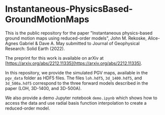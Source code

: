 # Instantaneous-PhysicsBased-GroundMotionMaps
This is the public repository for the paper
"Instantaneous physics-based ground motion maps using reduced-order models",
John M. Rekoske, Alice-Agnes Gabriel & Dave A. May submitted to
Journal of Geophysical Research: Solid Earth (2022).

The preprint for this work is available on arXiv at [https://arxiv.org/abs/2212.11335](https://arxiv.org/abs/2212.11335).

In this repository, we provide the simulated PGV maps, available in the
`pgv_data` folder as HDF5 files. The files `loh.hdf5`, `3d_1400.hdf5`, and
`3d_500a.hdf5` correspond to the three forward models described in the
paper (LOH, 3D-1400, and 3D-500A).

We also provide a demo Jupyter notebook
`demo.ipynb` which shows how to access the data and use radial basis function interpolation
to create a reduced-order model.
